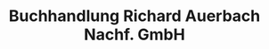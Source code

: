 ---
title: "Buchhandlung Richard Auerbach Nachf. GmbH"
url: /berlin/buchhandlung-richard-auerbach-nachf-gmbh/
shop: Bücher
---